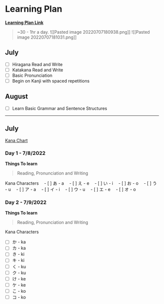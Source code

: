 # Learning Plan
**[Learning Plan Link](https://nisha-no-nihongo.tumblr.com/plan)**
> ~30 - 1hr a day.
![[Pasted image 20220707180938.png]]
![[Pasted image 20220707181031.png]]

## July
- [ ] Hiragana Read and Write
- [ ] Katakana Read and Write
- [ ] Basic Pronunciation
- [ ] Begin on Kanji with spaced repetitions

## August
- [ ] Learn Basic Grammar and Sentence Structures


---
## July
[Kana Chart](https://www.mlcjapanese.co.jp/Download/HiraganaKatakanaWorksheet.pdf)
### Day 1  - 7/8/2022
**Things To learn**
> Reading, Pronunciation and Writing

Kana Characters
　- [ ] あ - a
　- [ ] え - e
　- [ ] い - i
　- [ ] お - o
　- [ ] う - u
　- [ ] ア - a
　- [ ] イ - i
　- [ ] ウ - u
　- [ ] エ - e
　- [ ] オ - o
### Day 2  - 7/9/2022
**Things To learn**
> Reading, Pronunciation and Writing

Kana Characters
- [ ] か - ka
- [ ] カ - ka
- [ ] き - ki
- [ ] キ - ki
- [ ] く - ku
- [ ] ク - ku
- [ ] け - ke
- [ ] ケ - ke
- [ ] こ - ko
- [ ] コ - ko
　